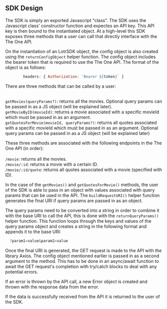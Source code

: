 ## SDK Design
The SDK is simply an exported Javascript "class". The SDK uses the Javascript class' constructor function and expectes an API key. This API key
is then bound to the instantiated object. At a high-level this SDK exposes three methods that a user can call that directly interface with the 
The One API.

On the instantiation of an LotrSDK object, the config object is also created using the `returnConfigObject` helper function. The config object 
includes the bearer token that is required to use the The One API. The format of the object is as follows:

```js
        headers: { Authorization: `Bearer ${token}` }
```

There are three methods that can be called by a user:<br/><br/>

`getMovies(queryParams?)`: returns all the movies. Optional query params can be passed in as a JS object (will be explained later).<br />
`getMovieByID(movieId)`: returns a movie associated with a specific movieId which must be passed in as an argument.<br />
`getQuotesForMovie(movieId, queryParams?)`: returns all quotes associated with a specific movieId which must be passed in as an argument. Optional query params can be passed in as a JS object (will be explained later)<br/>

These three methods are associated with the following endpoints in the The One API (in order):<br/><br/>
`/movie`: returns all the movies.<br />
`/movie/:id`: returns a movie with a certain ID.<br />
`/movie/:id/quote`: returns all quotes associated with a movie (specified with ID).

In the case of the `getMovies()` and `getQuotesForMovie()` methods, the user of the SDK is able to pass in an object with values associated with query params that 
can be used in the API. The `buildRequestURI()` helper function generates the final URI if query params are passed in as an object. 

The query params need to be converted into a string in order to combine it with the base URI to call the API, this is done with the `returnQueryParams()` helper function.
This function loops through the keys and values of the query params object and creates a string in the following format and appends it to the base URI:

```js
  ?param1=value&param2=value
```

Once the final URI is generated, the GET request is made to the API with the library Axios. The config object mentioned earlier is passed in as a second argument to the
method. This has to be done in an async/await function to await the GET request's completion with try/catch blocks to deal with any potential errors.

If an error is thrown by the API call, a new Error object is created and thrown with the response data from the error. 

If the data is successfully received from the API it is returned to the user of the SDK. 
